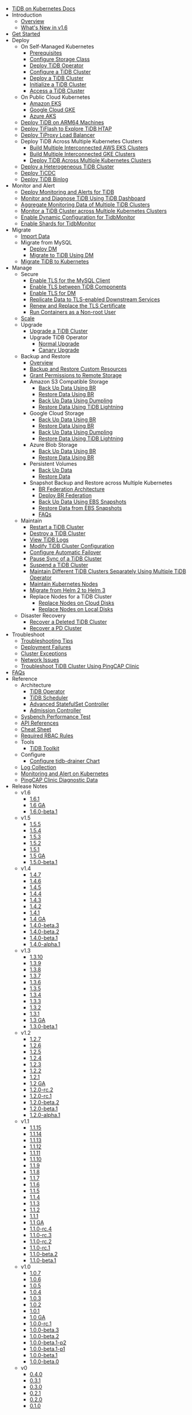 <!-- markdownlint-disable MD007 -->
<!-- markdownlint-disable MD041 -->

- [TiDB on Kubernetes Docs](https://docs.pingcap.com/tidb-in-kubernetes/stable/)
- Introduction
  - [Overview](tidb-operator-overview.md)
  - [What's New in v1.6](whats-new-in-v1.6.md)
- [Get Started](get-started.md)
- Deploy
  - On Self-Managed Kubernetes
    - [Prerequisites](prerequisites.md)
    - [Configure Storage Class](configure-storage-class.md)
    - [Deploy TiDB Operator](deploy-tidb-operator.md)
    - [Configure a TiDB Cluster](configure-a-tidb-cluster.md)
    - [Deploy a TiDB Cluster](deploy-on-general-kubernetes.md)
    - [Initialize a TiDB Cluster](initialize-a-cluster.md)
    - [Access a TiDB Cluster](access-tidb.md)
  - On Public Cloud Kubernetes
    - [Amazon EKS](deploy-on-aws-eks.md)
    - [Google Cloud GKE](deploy-on-gcp-gke.md)
    - [Azure AKS](deploy-on-azure-aks.md)
  - [Deploy TiDB on ARM64 Machines](deploy-cluster-on-arm64.md)
  - [Deploy TiFlash to Explore TiDB HTAP](deploy-tiflash.md)
  - [Deploy TiProxy Load Balancer](deploy-tiproxy.md)
  - Deploy TiDB Across Multiple Kubernetes Clusters
    - [Build Multiple Interconnected AWS EKS Clusters](build-multi-aws-eks.md)
    - [Build Multiple Interconnected GKE Clusters](build-multi-gcp-gke.md)
    - [Deploy TiDB Across Multiple Kubernetes Clusters](deploy-tidb-cluster-across-multiple-kubernetes.md)
  - [Deploy a Heterogeneous TiDB Cluster](deploy-heterogeneous-tidb-cluster.md)
  - [Deploy TiCDC](deploy-ticdc.md)
  - [Deploy TiDB Binlog](deploy-tidb-binlog.md)
- Monitor and Alert
  - [Deploy Monitoring and Alerts for TiDB](monitor-a-tidb-cluster.md)
  - [Monitor and Diagnose TiDB Using TiDB Dashboard](access-dashboard.md)
  - [Aggregate Monitoring Data of Multiple TiDB Clusters](aggregate-multiple-cluster-monitor-data.md)
  - [Monitor a TiDB Cluster across Multiple Kubernetes Clusters](deploy-tidb-monitor-across-multiple-kubernetes.md)
  - [Enable Dynamic Configuration for TidbMonitor](enable-monitor-dynamic-configuration.md)
  - [Enable Shards for TidbMonitor](enable-monitor-shards.md)
- Migrate
  - [Import Data](restore-data-using-tidb-lightning.md)
  - Migrate from MySQL
    - [Deploy DM](deploy-tidb-dm.md)
    - [Migrate to TiDB Using DM](use-tidb-dm.md)
  - [Migrate TiDB to Kubernetes](migrate-tidb-to-kubernetes.md)
- Manage
  - Secure
    - [Enable TLS for the MySQL Client](enable-tls-for-mysql-client.md)
    - [Enable TLS between TiDB Components](enable-tls-between-components.md)
    - [Enable TLS for DM](enable-tls-for-dm.md)
    - [Replicate Data to TLS-enabled Downstream Services](enable-tls-for-ticdc-sink.md)
    - [Renew and Replace the TLS Certificate](renew-tls-certificate.md)
    - [Run Containers as a Non-root User](containers-run-as-non-root-user.md)
  - [Scale](scale-a-tidb-cluster.md)
  - Upgrade
    - [Upgrade a TiDB Cluster](upgrade-a-tidb-cluster.md)
    - Upgrade TiDB Operator
      - [Normal Upgrade](upgrade-tidb-operator.md)
      - [Canary Upgrade](canary-upgrade-tidb-operator.md)
  - Backup and Restore
    - [Overview](backup-restore-overview.md)
    - [Backup and Restore Custom Resources](backup-restore-cr.md)
    - [Grant Permissions to Remote Storage](grant-permissions-to-remote-storage.md)
    - Amazon S3 Compatible Storage
      - [Back Up Data Using BR](backup-to-aws-s3-using-br.md)
      - [Restore Data Using BR](restore-from-aws-s3-using-br.md)
      - [Back Up Data Using Dumpling](backup-to-s3.md)
      - [Restore Data Using TiDB Lightning](restore-from-s3.md)
    - Google Cloud Storage
      - [Back Up Data Using BR](backup-to-gcs-using-br.md)
      - [Restore Data Using BR](restore-from-gcs-using-br.md)
      - [Back Up Data Using Dumpling](backup-to-gcs.md)
      - [Restore Data Using TiDB Lightning](restore-from-gcs.md)
    - Azure Blob Storage
      - [Back Up Data Using BR](backup-to-azblob-using-br.md)
      - [Restore Data Using BR](restore-from-azblob-using-br.md)
    - Persistent Volumes
      - [Back Up Data](backup-to-pv-using-br.md)
      - [Restore Data](restore-from-pv-using-br.md)
    - Snapshot Backup and Restore across Multiple Kubernetes
      - [BR Federation Architecture](br-federation-architecture.md)
      - [Deploy BR Federation](deploy-br-federation.md)
      - [Back Up Data Using EBS Snapshots](backup-by-ebs-snapshot-across-multiple-kubernetes.md)
      - [Restore Data from EBS Snapshots](restore-from-ebs-snapshot-across-multiple-kubernetes.md)
      - [FAQs](backup-restore-by-ebs-snapshot-faq.md)
  - Maintain
    - [Restart a TiDB Cluster](restart-a-tidb-cluster.md)
    - [Destroy a TiDB Cluster](destroy-a-tidb-cluster.md)
    - [View TiDB Logs](view-logs.md)
    - [Modify TiDB Cluster Configuration](modify-tidb-configuration.md)
    - [Configure Automatic Failover](use-auto-failover.md)
    - [Pause Sync of a TiDB Cluster](pause-sync-of-tidb-cluster.md)
    - [Suspend a TiDB Cluster](suspend-tidb-cluster.md)
    - [Maintain Different TiDB Clusters Separately Using Multiple TiDB Operator](deploy-multiple-tidb-operator.md)
    - [Maintain Kubernetes Nodes](maintain-a-kubernetes-node.md)
    - [Migrate from Helm 2 to Helm 3](migrate-to-helm3.md)
    - Replace Nodes for a TiDB Cluster
      - [Replace Nodes on Cloud Disks](replace-nodes-for-cloud-disk.md)
      - [Replace Nodes on Local Disks](replace-nodes-for-local-disk.md)
  - Disaster Recovery
    - [Recover a Deleted TiDB Cluster](recover-deleted-cluster.md)
    - [Recover a PD Cluster](pd-recover.md)
- Troubleshoot
  - [Troubleshooting Tips](tips.md)
  - [Deployment Failures](deploy-failures.md)
  - [Cluster Exceptions](exceptions.md)
  - [Network Issues](network-issues.md)
  - [Troubleshoot TiDB Cluster Using PingCAP Clinic](clinic-user-guide.md)
- [FAQs](faq.md)
- Reference
  - Architecture
    - [TiDB Operator](architecture.md)
    - [TiDB Scheduler](tidb-scheduler.md)
    - [Advanced StatefulSet Controller](advanced-statefulset.md)
    - [Admission Controller](enable-admission-webhook.md)
  - [Sysbench Performance Test](benchmark-sysbench.md)
  - [API References](https://github.com/pingcap/tidb-operator/blob/v1.6.1/docs/api-references/docs.md)
  - [Cheat Sheet](cheat-sheet.md)
  - [Required RBAC Rules](tidb-operator-rbac.md)
  - Tools
    - [TiDB Toolkit](tidb-toolkit.md)
  - Configure
    - [Configure tidb-drainer Chart](configure-tidb-binlog-drainer.md)
  - [Log Collection](logs-collection.md)
  - [Monitoring and Alert on Kubernetes](monitor-kubernetes.md)
  - [PingCAP Clinic Diagnostic Data](clinic-data-collection.md)
- Release Notes
  - v1.6
    - [1.6.1](releases/release-1.6.1.md)
    - [1.6 GA](releases/release-1.6.0.md)
    - [1.6.0-beta.1](releases/release-1.6.0-beta.1.md)
  - v1.5
    - [1.5.5](releases/release-1.5.5.md)
    - [1.5.4](releases/release-1.5.4.md)
    - [1.5.3](releases/release-1.5.3.md)
    - [1.5.2](releases/release-1.5.2.md)
    - [1.5.1](releases/release-1.5.1.md)
    - [1.5 GA](releases/release-1.5.0.md)
    - [1.5.0-beta.1](releases/release-1.5.0-beta.1.md)
  - v1.4
    - [1.4.7](releases/release-1.4.7.md)
    - [1.4.6](releases/release-1.4.6.md)
    - [1.4.5](releases/release-1.4.5.md)
    - [1.4.4](releases/release-1.4.4.md)
    - [1.4.3](releases/release-1.4.3.md)
    - [1.4.2](releases/release-1.4.2.md)
    - [1.4.1](releases/release-1.4.1.md)
    - [1.4 GA](releases/release-1.4.0.md)
    - [1.4.0-beta.3](releases/release-1.4.0-beta.3.md)
    - [1.4.0-beta.2](releases/release-1.4.0-beta.2.md)
    - [1.4.0-beta.1](releases/release-1.4.0-beta.1.md)
    - [1.4.0-alpha.1](releases/release-1.4.0-alpha.1.md)
  - v1.3
    - [1.3.10](releases/release-1.3.10.md)
    - [1.3.9](releases/release-1.3.9.md)
    - [1.3.8](releases/release-1.3.8.md)
    - [1.3.7](releases/release-1.3.7.md)
    - [1.3.6](releases/release-1.3.6.md)
    - [1.3.5](releases/release-1.3.5.md)
    - [1.3.4](releases/release-1.3.4.md)
    - [1.3.3](releases/release-1.3.3.md)
    - [1.3.2](releases/release-1.3.2.md)
    - [1.3.1](releases/release-1.3.1.md)
    - [1.3 GA](releases/release-1.3.0.md)
    - [1.3.0-beta.1](releases/release-1.3.0-beta.1.md)
  - v1.2
    - [1.2.7](releases/release-1.2.7.md)
    - [1.2.6](releases/release-1.2.6.md)
    - [1.2.5](releases/release-1.2.5.md)
    - [1.2.4](releases/release-1.2.4.md)
    - [1.2.3](releases/release-1.2.3.md)
    - [1.2.2](releases/release-1.2.2.md)
    - [1.2.1](releases/release-1.2.1.md)
    - [1.2 GA](releases/release-1.2.0.md)
    - [1.2.0-rc.2](releases/release-1.2.0-rc.2.md)
    - [1.2.0-rc.1](releases/release-1.2.0-rc.1.md)
    - [1.2.0-beta.2](releases/release-1.2.0-beta.2.md)
    - [1.2.0-beta.1](releases/release-1.2.0-beta.1.md)
    - [1.2.0-alpha.1](releases/release-1.2.0-alpha.1.md)
  - v1.1
    - [1.1.15](releases/release-1.1.15.md)
    - [1.1.14](releases/release-1.1.14.md)
    - [1.1.13](releases/release-1.1.13.md)
    - [1.1.12](releases/release-1.1.12.md)
    - [1.1.11](releases/release-1.1.11.md)
    - [1.1.10](releases/release-1.1.10.md)
    - [1.1.9](releases/release-1.1.9.md)
    - [1.1.8](releases/release-1.1.8.md)
    - [1.1.7](releases/release-1.1.7.md)
    - [1.1.6](releases/release-1.1.6.md)
    - [1.1.5](releases/release-1.1.5.md)
    - [1.1.4](releases/release-1.1.4.md)
    - [1.1.3](releases/release-1.1.3.md)
    - [1.1.2](releases/release-1.1.2.md)
    - [1.1.1](releases/release-1.1.1.md)
    - [1.1 GA](releases/release-1.1-ga.md)
    - [1.1.0-rc.4](releases/release-1.1.0-rc.4.md)
    - [1.1.0-rc.3](releases/release-1.1.0-rc.3.md)
    - [1.1.0-rc.2](releases/release-1.1.0-rc.2.md)
    - [1.1.0-rc.1](releases/release-1.1.0-rc.1.md)
    - [1.1.0-beta.2](releases/release-1.1.0-beta.2.md)
    - [1.1.0-beta.1](releases/release-1.1.0-beta.1.md)
  - v1.0
    - [1.0.7](releases/release-1.0.7.md)
    - [1.0.6](releases/release-1.0.6.md)
    - [1.0.5](releases/release-1.0.5.md)
    - [1.0.4](releases/release-1.0.4.md)
    - [1.0.3](releases/release-1.0.3.md)
    - [1.0.2](releases/release-1.0.2.md)
    - [1.0.1](releases/release-1.0.1.md)
    - [1.0 GA](releases/release-1.0-ga.md)
    - [1.0.0-rc.1](releases/release-1.0.0-rc.1.md)
    - [1.0.0-beta.3](releases/release-1.0.0-beta.3.md)
    - [1.0.0-beta.2](releases/release-1.0.0-beta.2.md)
    - [1.0.0-beta.1-p2](releases/release-1.0.0-beta.1-p2.md)
    - [1.0.0-beta.1-p1](releases/release-1.0.0-beta.1-p1.md)
    - [1.0.0-beta.1](releases/release-1.0.0-beta.1.md)
    - [1.0.0-beta.0](releases/release-1.0.0-beta.0.md)
  - v0
    - [0.4.0](releases/release-0.4.0.md)
    - [0.3.1](releases/release-0.3.1.md)
    - [0.3.0](releases/release-0.3.0.md)
    - [0.2.1](releases/release-0.2.1.md)
    - [0.2.0](releases/release-0.2.0.md)
    - [0.1.0](releases/release-0.1.0.md)
